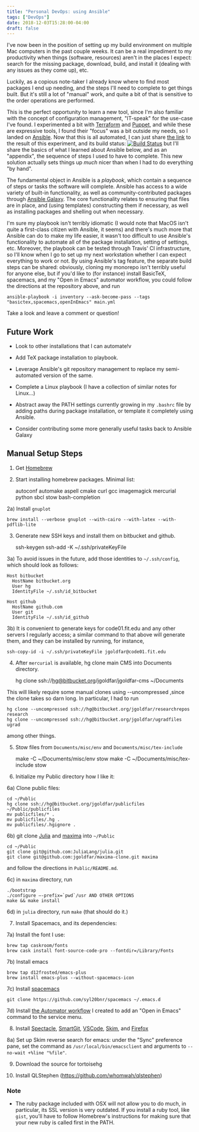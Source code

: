 ```yaml
---
title: "Personal DevOps: using Ansible"
tags: ["DevOps"]
date: 2018-12-03T15:28:00-04:00
draft: false
---
```


I've now been in the position of setting up my build environment on multiple Mac computers
in the past couple weeks.
It can be a real impediment to my productivity when things (software, resources) aren't in the places I expect:
search for the missing package, download, build, and install it (dealing with any issues as they come up), etc.

Luckily, as a copious note-taker I already know where to find most packages I end up needing, and the steps I'll
need to complete to get things built.
But it's still a lot of "manual" work, and quite a bit of that is sensitive to the order operations are performed.

This is the perfect opportunity to learn a new tool, since I'm also familiar with the concept of configuration
management, "IT-speak" for the use-case I've found.
I experimented a bit with [Terraform](https://www.terraform.io) and [Puppet](https://puppet.com), and while these are expressive tools, I found their "focus" was a bit outside my needs, so I landed on [Ansible](https://www.ansible.com).
Now that this is all automated, I can just share [the link](https://github.com/jgoldfar/mac-dev-playbook) to the result of this experiment, and its build status: [![Build Status](https://travis-ci.org/jgoldfar/mac-dev-playbook.svg?branch=master)](https://travis-ci.org/jgoldfar/mac-dev-playbook) but I'll share the basics of what I learned about Ansible below, and as an "appendix", the sequence of steps I used to have to complete.
This new solution actually sets things up _much_ nicer than when I had to do everything "by hand".

The fundamental object in Ansible is a *playbook*, which contain a sequence of steps or tasks the software will complete.
Ansible has access to a wide variety of built-in functionality, as well as community-contributed packages through [Ansible Galaxy](https://galaxy.ansible.com).
The core functionality relates to ensuring that files are in place, and (using templates) constructing them if necessary, as well as installing packages and shelling out when necessary.

I'm sure my playbook isn't terribly idiomatic (I would note that MacOS isn't quite a first-class citizen with Ansible, it seems) and there's much more that Ansible can do to make my life easier, it wasn't too difficult to use Ansible's functionality to automate all of the package installation, setting of settings, etc.
Moreover, the playbook can be tested through Travis' CI infrastructure, so I'll know when I go to set up my next workstation whether I can expect everything to work or not.
By using Ansible's tag feature, the separate build steps can be shared: obviously, cloning my monorepo isn't terribly useful for anyone else, but if you'd like to (for instance) install BasicTeX, spacemacs, and my "Open in Emacs" automator workflow, you could follow the directions at the repository above, and run

```
ansible-playbook -i inventory --ask-become-pass --tags "basictex,spacemacs,openInEmacs" main.yml
```

Take a look and leave a comment or question!

## Future Work

* Look to other installations that I can automate!v

* Add TeX package installation to playbook.

* Leverage Ansible's git repository management to replace my semi-automated version of the same.

* Complete a Linux playbook (I have a collection of similar notes for Linux...)

* Abstract away the PATH settings currently growing in my `.bashrc` file by adding paths during package installation, or template it completely using Ansible.

* Consider contributing some more generally useful tasks back to Ansible Galaxy

## Manual Setup Steps

1) Get [Homebrew](https://brew.sh/)

2) Start installing homebrew packages. Minimal list:

    autoconf automake aspell cmake curl gcc imagemagick mercurial python sbcl stow bash-completion

2a) Install `gnuplot`

    brew install --verbose gnuplot --with-cairo --with-latex --with-pdflib-lite

3) Generate new SSH keys and install them on bitbucket and github.

    ssh-keygen
    ssh-add -K ~/.ssh/privateKeyFile

3a) To avoid issues in the future, add those identities to `~/.ssh/config`, which should look as follows:

```
Host bitbucket
  HostName bitbucket.org
  User hg
  IdentityFile ~/.ssh/id_bitbucket

Host github
  HostName github.com
  User git
  IdentityFile ~/.ssh/id_github
```

3b) It is convenient to generate keys for code01.fit.edu and any other servers I regularly access; a similar command to that above will generate them, and they can be installed by running, for instance,

```
ssh-copy-id -i ~/.ssh/privateKeyFile jgoldfar@code01.fit.edu
```

4) After `mercurial` is available, hg clone main CMS into Documents directory.

    hg clone ssh://hg@bitbucket.org/jgoldfar/jgoldfar-cms ~/Documents

This will likely require some manual clones using --uncompressed ,since the clone takes so darn long. In particular, I had to run

    hg clone --uncompressed ssh://hg@bitbucket.org/jgoldfar/researchrepos research
    hg clone --uncompressed ssh://hg@bitbucket.org/jgoldfar/ugradfiles ugrad

among other things.

5) Stow files from `Documents/misc/env` and `Documents/misc/tex-include`

    make -C ~/Documents/misc/env stow
    make -C ~/Documents/misc/tex-include stow

6) Initialize my Public directory how I like it:

6a) Clone public files:

    cd ~/Public
    hg clone ssh://hg@bitbucket.org/jgoldfar/publicfiles ~/Public/publicfiles
    mv publicfiles/* .
    mv publicfiles/.hg .
    mv publicfiles/.hgignore .


6b) git clone [Julia](https://julialang.org/) and [maxima](http://maxima.sourceforge.net/) into `~/Public`

    cd ~/Public
    git clone git@github.com:JuliaLang/julia.git
    git clone git@github.com:jgoldfar/maxima-clone.git maxima

and follow the directions in `Public/README.md`.

6c) in `maxima` directory, run

    ./bootstrap
    ./configure —-prefix=`pwd`/usr AND OTHER OPTIONS
    make && make install

6d) in `julia` directory, run `make` (that should do it.)

7) Install Spacemacs, and its dependencies:

7a) Install the font I use:

    brew tap caskroom/fonts
    brew cask install font-source-code-pro --fontdir=/Library/Fonts

7b) Install emacs

    brew tap d12frosted/emacs-plus
    brew install emacs-plus --without-spacemacs-icon

7c) Install [spacemacs](http://spacemacs.org/)

    git clone https://github.com/syl20bnr/spacemacs ~/.emacs.d

7d) Install [the Automator workflow](https://bintray.com/jgoldfar/BlogPostSources/download_file?file_path=OpenInEmacs.tar.gz) I created to add an "Open in Emacs" command to the service menu.

8) Install [Spectacle](https://www.spectacleapp.com/), [SmartGit](https://www.syntevo.com/smartgit/), [VSCode](https://code.visualstudio.com/), [Skim](https://skim-app.sourceforge.io/), and [Firefox](https://www.mozilla.org/en-US/firefox/new/)

8a) Set up Skim reverse search for emacs: under the "Sync" preference pane, set the command as `/usr/local/bin/emacsclient` and arguments to `--no-wait +%line "%file"`.

9) Download the source for tortoisehg

13) Install QLStephen (https://github.com/whomwah/qlstephen)


### Note

* The ruby package included with OSX will not allow you to do much, in particular, its SSL version is very outdated. If you install a ruby tool, like `gist`, you'll have to follow Homebrew's instructions for making sure that your new ruby is called first in the PATH.
